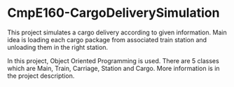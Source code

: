 # CmpE160-CargoDeliverySimulation

This project simulates a cargo delivery according to given information. Main idea is loading each cargo package from associated train station and unloading them in the right station.

In this project, Object Oriented Programming is used. There are 5 classes which are Main, Train, Carriage, Station and Cargo. More information is in the project description.

